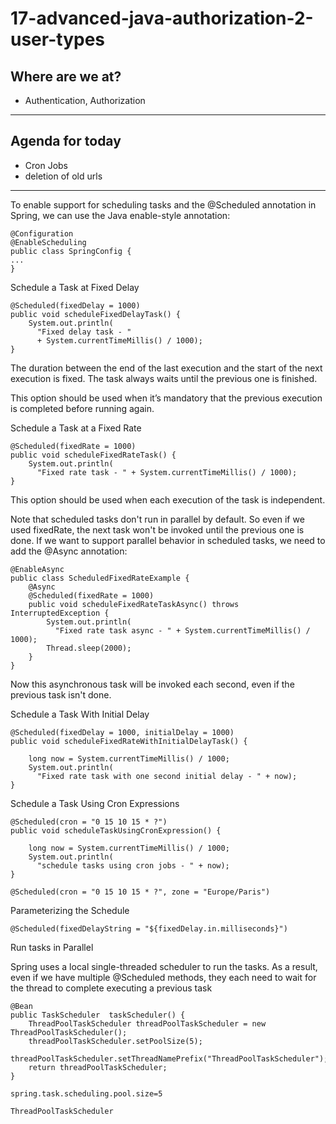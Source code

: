 # 17-advanced-java-authorization-2-user-types

## Where are we at?

* Authentication, Authorization
----
## Agenda for today
* Cron Jobs
* deletion of old urls
----
To enable support for scheduling tasks and the
@Scheduled annotation in Spring, we can use the Java enable-style
annotation:

```
@Configuration
@EnableScheduling
public class SpringConfig {
...
}
```

Schedule a Task at Fixed Delay

```
@Scheduled(fixedDelay = 1000)
public void scheduleFixedDelayTask() {
    System.out.println(
      "Fixed delay task - " 
      + System.currentTimeMillis() / 1000);
}
```
The duration between the end of the last
execution and the start of the next execution
is fixed. The task always waits until the
previous one is finished.

This option should be used when
it’s mandatory that the previous execution
is completed before running again.

Schedule a Task at a Fixed Rate

```
@Scheduled(fixedRate = 1000)
public void scheduleFixedRateTask() {
    System.out.println(
      "Fixed rate task - " + System.currentTimeMillis() / 1000);
}
```
This option should be used when each execution of the task is independent.

Note that scheduled tasks don't run in parallel by default. So even if we used fixedRate, the next task won't be invoked until the previous one is done.
If we want to support parallel behavior in scheduled tasks, we need to add the @Async annotation:

```
@EnableAsync
public class ScheduledFixedRateExample {
    @Async
    @Scheduled(fixedRate = 1000)
    public void scheduleFixedRateTaskAsync() throws InterruptedException {
        System.out.println(
          "Fixed rate task async - " + System.currentTimeMillis() / 1000);
        Thread.sleep(2000);
    }
}
```
Now this asynchronous task will be invoked each second, even if the previous task isn't done.

Schedule a Task With Initial Delay

```
@Scheduled(fixedDelay = 1000, initialDelay = 1000)
public void scheduleFixedRateWithInitialDelayTask() {
 
    long now = System.currentTimeMillis() / 1000;
    System.out.println(
      "Fixed rate task with one second initial delay - " + now);
}
```

Schedule a Task Using Cron Expressions

```
@Scheduled(cron = "0 15 10 15 * ?")
public void scheduleTaskUsingCronExpression() {
 
    long now = System.currentTimeMillis() / 1000;
    System.out.println(
      "schedule tasks using cron jobs - " + now);
}

@Scheduled(cron = "0 15 10 15 * ?", zone = "Europe/Paris")

```
Parameterizing the Schedule
```
@Scheduled(fixedDelayString = "${fixedDelay.in.milliseconds}")
```
Run tasks in Parallel

Spring uses a local single-threaded scheduler to run the tasks. 
As a result, even if we have multiple @Scheduled methods, they each need to wait for the thread to 
complete executing a previous task

```
@Bean
public TaskScheduler  taskScheduler() {
    ThreadPoolTaskScheduler threadPoolTaskScheduler = new ThreadPoolTaskScheduler();
    threadPoolTaskScheduler.setPoolSize(5);
    threadPoolTaskScheduler.setThreadNamePrefix("ThreadPoolTaskScheduler");
    return threadPoolTaskScheduler;
}

spring.task.scheduling.pool.size=5
```

```
ThreadPoolTaskScheduler
```